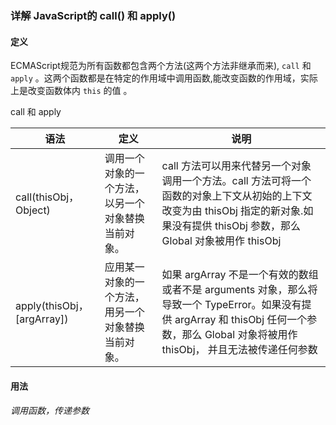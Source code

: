 ### 详解 JavaScript的 call() 和 apply()

#### 定义

ECMAScript规范为所有函数都包含两个方法(这两个方法非继承而来), `call` 和 `apply` 。这两个函数都是在特定的作用域中调用函数,能改变函数的作用域，实际上是改变函数体内 `this` 的值 。

call 和 apply

| 语法                       | 定义                                               | 说明                                                         |
| -------------------------- | -------------------------------------------------- | ------------------------------------------------------------ |
| call(thisObj，Object)      | 调用一个对象的一个方法，以另一个对象替换当前对象。 | call 方法可以用来代替另一个对象调用一个方法。call 方法可将一个函数的对象上下文从初始的上下文改变为由 thisObj 指定的新对象.如果没有提供 thisObj 参数，那么 Global 对象被用作 thisObj |
| apply(thisObj，[argArray]) | 应用某一对象的一个方法，用另一个对象替换当前对象。 | 如果 argArray 不是一个有效的数组或者不是 arguments 对象，那么将导致一个 TypeError。如果没有提供 argArray 和 thisObj 任何一个参数，那么 Global 对象将被用作 thisObj， 并且无法被传递任何参数 |

#### 用法

###### 调用函数，传递参数

```
    //定义一个add 方法
    function add(x, y) {
        return x + y;
    }

    //用call 来调用 add 方法
    function myAddCall(x, y) {
        //调用 add 方法 的 call 方法
        return add.call(this, x, y);
    }

    //apply 来调用 add 方法
    function myAddApply(x, y) {
        //调用 add 方法 的 applly 方法
        return add.apply(this, [x, y]);
    }

    console.log(myAddCall(10, 20));    //输出结果30
  
    console.log(myAddApply(20, 20));  //输出结果40
```

我们看到通过方法本身的`call` 和 `apply` 执行了该函数。

###### 改变函数作用域

```
    var name = '小白';

    var obj = {name:'小红'};

    function sayName() {
        return this.name;
    }

    console.log(sayName.call(this));    //输出小白

    console.log(sayName. call(obj));    //输入小红
```

我们改变了函数运行的作用域， 通过绑定不同的对象，函数内部 `this` 也不同。最终输入结果才会这样。

#### 高级用法，实现 js 继承

```
    //父类 Person
    function Person() {
        this.sayName = function() {
            return this.name;
        }
    }

    //子类 Chinese
    function Chinese(name) {
        //借助 call 实现继承
        Person.call(this);
        this.name = name;

        this.ch = function() {
            alert('我是中国人');
        }
    }

    //子类 America
    function America(name) {
        //借助 call 实现继承
        Person.call(this);
        this.name = name;

        this.am = function() {
            alert('我是美国人');
        }
    }


    //测试
    var chinese = new Chinese('成龙');
    //调用 父类方法
    console.log(chinese.sayName());   //输出 成龙

    var america = new America('America');
    //调用 父类方法
    console.log(america.sayName());   //输出 America
```

#### 区别

- 参数不同, apply 传入的是一个参数数组，也就是将多个参数组合成一个参数数组， call 从第二个参数开始依次传入.
- apply 可以直接将当前函数的arguments对象作为apply的第二个参数传入

#### 结束语

`call` 和 `apply` 最大的好处:方便我们解耦，对象不需要和方法有任何的耦合性，能使我们写出更好的面相对象程序。
大家如果看一些 js 框架底层的话会看到好多地方都有大量用到。